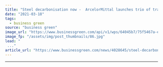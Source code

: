 ```yaml
---
title: "Steel decarbonisation now -  ArcelorMittal launches trio of trailblazing initiatives"
date: "2021-03-18"
tags: 
  - business green
source: "business green"
image_url: "https://www.businessgreen.com/api/v1/wps/64045b7/75f5467a-e0d9-4429-a36b-b20130511225/2/iStock-1069526610-185x114.jpg"
image_fp: "/assets/img/post_thumbnails/86.jpg"
lead: "
 ..."
article_url: "https://www.businessgreen.com/news/4028645/steel-decarbonisation-arcelormittal-launches-trio-trailblazing-initiatives"
---
```


---
